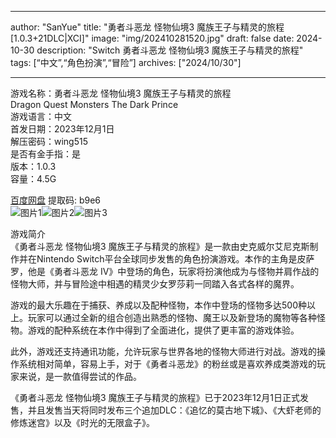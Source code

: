
---
author: "SanYue"
title: "勇者斗恶龙 怪物仙境3 魔族王子与精灵的旅程[1.0.3+21DLC|XCI]"
image: "img/202410281520.jpg"
draft: false
date: 2024-10-30
description: "Switch 勇者斗恶龙 怪物仙境3 魔族王子与精灵的旅程"
tags: [“中文”,“角色扮演”,“冒险”]
archives: ["2024/10/30"]

---

游戏名称：勇者斗恶龙 怪物仙境3 魔族王子与精灵的旅程   
Dragon Quest Monsters The Dark Prince    
游戏语言：中文  
首发日期：2023年12月1日  
解压密码：wing515  
是否有金手指：是  
版本：1.0.3   
容量：4.5G

[百度网盘](https://pan.baidu.com/s/1bbeE0i2EXfLer0ttei7j6A) 提取码: b9e6  
![图片1](img/1d3d3ac4894.jpg)![图片2](img/516654d104.jpg)![图片3](img/758ff7.jpg)  

游戏简介  
《勇者斗恶龙 怪物仙境3 魔族王子与精灵的旅程》是一款由史克威尔艾尼克斯制作并在Nintendo Switch平台全球同步发售的角色扮演游戏。本作的主角是皮萨罗，他是《勇者斗恶龙 IV》中登场的角色，玩家将扮演他成为与怪物并肩作战的怪物大师，并与冒险途中相遇的精灵少女罗莎莉一同踏入各式各样的魔界。

游戏的最大乐趣在于捕获、养成以及配种怪物，本作中登场的怪物多达500种以上。玩家可以通过全新的组合创造出熟悉的怪物、魔王以及新登场的魔物等各种怪物。游戏的配种系统在本作中得到了全面进化，提供了更丰富的游戏体验。

此外，游戏还支持通讯功能，允许玩家与世界各地的怪物大师进行对战。游戏的操作系统相对简单，容易上手，对于《勇者斗恶龙》的粉丝或是喜欢养成类游戏的玩家来说，是一款值得尝试的作品。

《勇者斗恶龙 怪物仙境3 魔族王子与精灵的旅程》已于2023年12月1日正式发售，并且发售当天将同时发布三个追加DLC：《追忆的莫古地下城》、《大虾老师的修炼迷宫》以及《时光的无限盒子》。
